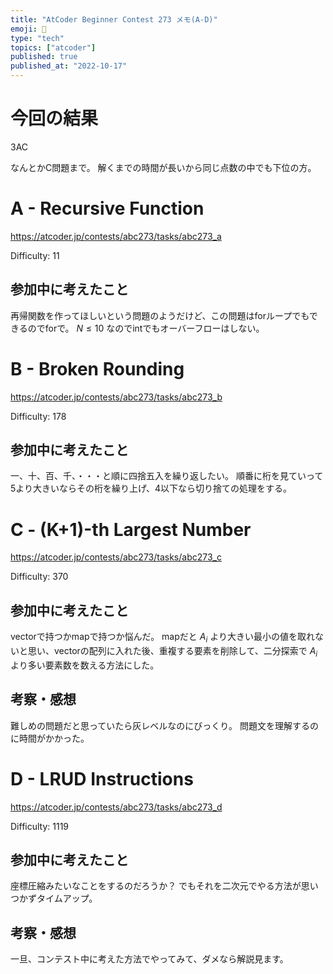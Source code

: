 ```yaml
---
title: "AtCoder Beginner Contest 273 メモ(A-D)"
emoji: 🔗
type: "tech"
topics: ["atcoder"]
published: true
published_at: "2022-10-17"
---
```




# 今回の結果
3AC

なんとかC問題まで。
解くまでの時間が長いから同じ点数の中でも下位の方。


# A - Recursive Function

https://atcoder.jp/contests/abc273/tasks/abc273_a

Difficulty: 11

## 参加中に考えたこと

再帰関数を作ってほしいという問題のようだけど、この問題はforループでもできるのでforで。
$N \le 10$ なのでintでもオーバーフローはしない。


# B - Broken Rounding

https://atcoder.jp/contests/abc273/tasks/abc273_b

Difficulty: 178

## 参加中に考えたこと

一、十、百、千、・・・と順に四捨五入を繰り返したい。
順番に桁を見ていって5より大きいならその桁を繰り上げ、4以下なら切り捨ての処理をする。


# C - (K+1)-th Largest Number

https://atcoder.jp/contests/abc273/tasks/abc273_c

Difficulty: 370


## 参加中に考えたこと

vectorで持つかmapで持つか悩んだ。
mapだと $A_i$ より大きい最小の値を取れないと思い、vectorの配列に入れた後、重複する要素を削除して、二分探索で $A_i$ より多い要素数を数える方法にした。


## 考察・感想

難しめの問題だと思っていたら灰レベルなのにびっくり。
問題文を理解するのに時間がかかった。


# D - LRUD Instructions

https://atcoder.jp/contests/abc273/tasks/abc273_d

Difficulty: 1119

## 参加中に考えたこと

座標圧縮みたいなことをするのだろうか？
でもそれを二次元でやる方法が思いつかずタイムアップ。

## 考察・感想

一旦、コンテスト中に考えた方法でやってみて、ダメなら解説見ます。
